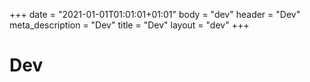 +++
date = "2021-01-01T01:01:01+01:01"
body = "dev"
header = "Dev"
meta_description = "Dev"
title = "Dev"
layout = "dev"
+++

# Dev